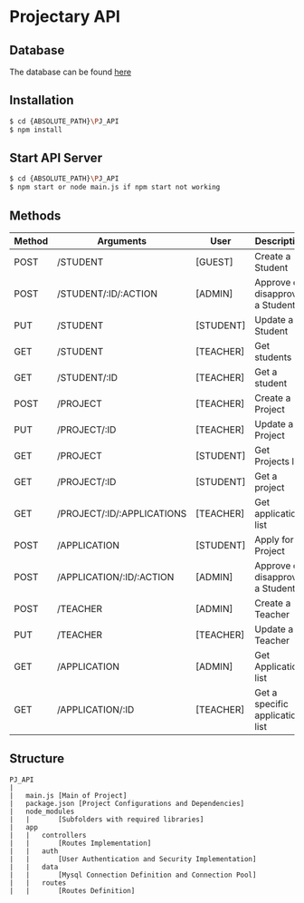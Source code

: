 Projectary API
==============

## Database

The database can be found [here](https://github.com/iptomar/projectary-bd)

## Installation

```bash
$ cd {ABSOLUTE_PATH}\PJ_API
$ npm install 
```
## Start API Server
```bash
$ cd {ABSOLUTE_PATH}\PJ_API
$ npm start or node main.js if npm start not working
```

## Methods

| Method | Arguments | User | Description |
| --- | --- | --- | --- |
| POST | /STUDENT | [GUEST] | Create a Student |
| POST | /STUDENT/:ID/:ACTION | [ADMIN] | Approve or disapprove a Student |
| PUT | /STUDENT | [STUDENT] | Update a Student |
| GET | /STUDENT | [TEACHER] | Get students list |
| GET | /STUDENT/:ID | [TEACHER] | Get a student |
| POST | /PROJECT | [TEACHER] | Create a Project |
|PUT | /PROJECT/:ID | [TEACHER] | Update a Project |
|GET | /PROJECT | [STUDENT] | Get Projects list |
|GET | /PROJECT/:ID	| [STUDENT] | Get a project |
|GET | /PROJECT/:ID/:APPLICATIONS | [TEACHER] | Get applications list |
|POST | /APPLICATION | [STUDENT] | Apply for a Project |
|POST | /APPLICATION/:ID/:ACTION | [ADMIN] | Approve or disapprove a Student |
|POST | /TEACHER | [ADMIN] | Create a Teacher |
|PUT | /TEACHER | [TEACHER] | Update a Teacher |
|GET | /APPLICATION |	[ADMIN] | Get Application list |
|GET | /APPLICATION/:ID | [TEACHER] | Get a specific application list |

## Structure

    PJ_API
    |	
    |	main.js [Main of Project]
    |	package.json [Project Configurations and Dependencies]
    |	node_modules
    |	|		[Subfolders with required libraries]
    |	app
    |	|	controllers
    |	|		[Routes Implementation]
    |	|	auth
    |	|		[User Authentication and Security Implementation]
    |	|	data				
    |	|		[Mysql Connection Definition and Connection Pool]
    |	|	routes
    |	|		[Routes Definition]
